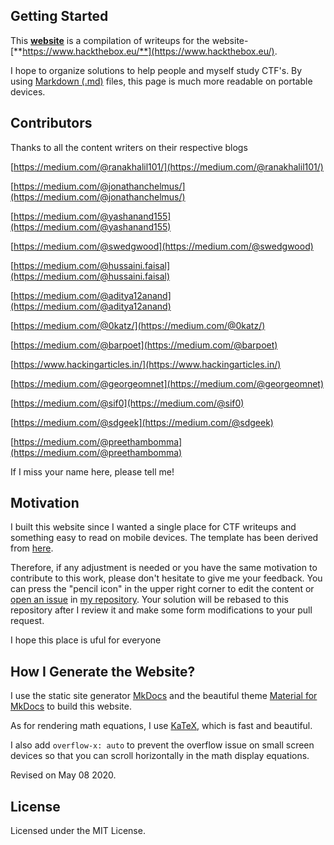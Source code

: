 


## Getting Started

This **[website](http://hackthebox-solutions.github.io/)** is a compilation of writeups for the website- [**https://www.hackthebox.eu/**](https://www.hackthebox.eu/).

I hope to organize solutions to help people and myself study CTF's. By using [Markdown (.md)](https://en.wikipedia.org/wiki/Markdown) files, this page is much more readable on portable devices.


## Contributors

Thanks to all the content writers on their respective blogs

[https://medium.com/@ranakhalil101/](https://medium.com/@ranakhalil101/)

[https://medium.com/@jonathanchelmus/](https://medium.com/@jonathanchelmus/)

[https://medium.com/@yashanand155](https://medium.com/@yashanand155)

[https://medium.com/@swedgwood](https://medium.com/@swedgwood)

[https://medium.com/@hussaini.faisal](https://medium.com/@hussaini.faisal)

[https://medium.com/@aditya12anand](https://medium.com/@aditya12anand)

[https://medium.com/@0katz/](https://medium.com/@0katz/)

[https://medium.com/@barpoet](https://medium.com/@barpoet)

[https://www.hackingarticles.in/](https://www.hackingarticles.in/)

[https://medium.com/@georgeomnet](https://medium.com/@georgeomnet)

[https://medium.com/@sif0](https://medium.com/@sif0)

[https://medium.com/@sdgeek](https://medium.com/@sdgeek)

[https://medium.com/@preethambomma](https://medium.com/@preethambomma)


If I miss your name here, please tell me!

## Motivation

I built this website since I wanted a single place for CTF writeups and something easy to read on mobile devices. The template has been derived from [here](https://walkccc.github.io/CLRS/).

Therefore, if any adjustment is needed or you have the same motivation to contribute to this work, please don't hesitate to give me your feedback. You can press the "pencil icon" in the upper right corner to edit the content or [open an issue](http://hackthebox-solutions.github.io/issues/new) in [my repository](http://hackthebox-solutions.github.io/). Your solution will be rebased to this repository after I review it and make some form modifications to your pull request.

I hope this place is uful for everyone

## How I Generate the Website?

I use the static site generator [MkDocs](http://www.mkdocs.org/) and the beautiful theme [Material for MkDocs](https://squidfunk.github.io/mkdocs-material/) to build this website.

As for rendering math equations, I use [KaTeX](https://katex.org/), which is fast and beautiful.

I also add `overflow-x: auto` to prevent the overflow issue on small screen devices so that you can scroll horizontally in the math display equations.

Revised on May 08 2020.

## License

Licensed under the MIT License.
